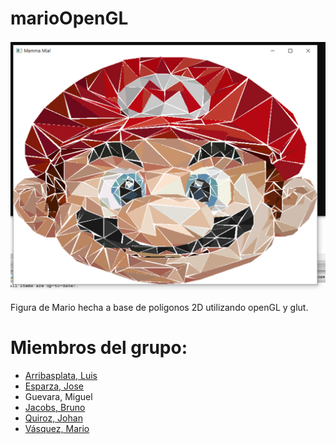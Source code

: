 # marioOpenGL
![Image](screenshot.PNG)

Figura de Mario hecha a base de polígonos 2D utilizando openGL y glut.

# Miembros del grupo:
- [Arribasplata, Luis](https://github.com/SaCSeBaS)
- [Esparza, Jose](https://github.com/pebeto)
- Guevara, Miguel
- [Jacobs, Bruno](https://github.com/brunojacobs1)
- [Quiroz, Johan](https://github.com/JohanQuiroz)
- [Vásquez, Mario](https://github.com/mariovasquez)
